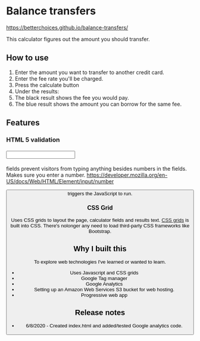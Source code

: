 # Balance transfers

https://betterchoices.github.io/balance-transfers/

This calculator figures out the amount you should transfer.

## How to use
1. Enter the amount you want to transfer to another credit card.
2. Enter the fee rate you'll be charged.
3. Press the calculate button
4. Under the results:
5. The black result shows the fee you would pay.
6. The blue result shows the amount you can borrow for the same fee.


## Features

### HTML 5 validation

#### <input type="number">
fields prevent visitors from typing anything besides numbers in the fields.
Makes sure you enter a number.
https://developer.mozilla.org/en-US/docs/Web/HTML/Element/input/number

<button> triggers the JavaScript to run.

### CSS Grid

Uses CSS grids to layout the page, calculator fields and results text.
[CSS grids](https://developer.mozilla.org/en-US/docs/Web/CSS/CSS_Grid_Layout#Guides) is built into CSS. There's nolonger any need to load third-party CSS frameworks like Bootstrap.

## Why I built this

To explore web technologies I've learned or wanted to learn.

* Uses Javascript and CSS grids
* Google Tag manager
* Google Analytics
* Setting up an Amazon Web Services S3 bucket for web hosting.
* Progressive web app

## Release notes

* 6/8/2020 - Created index.html and added/tested Google analytics code. 
